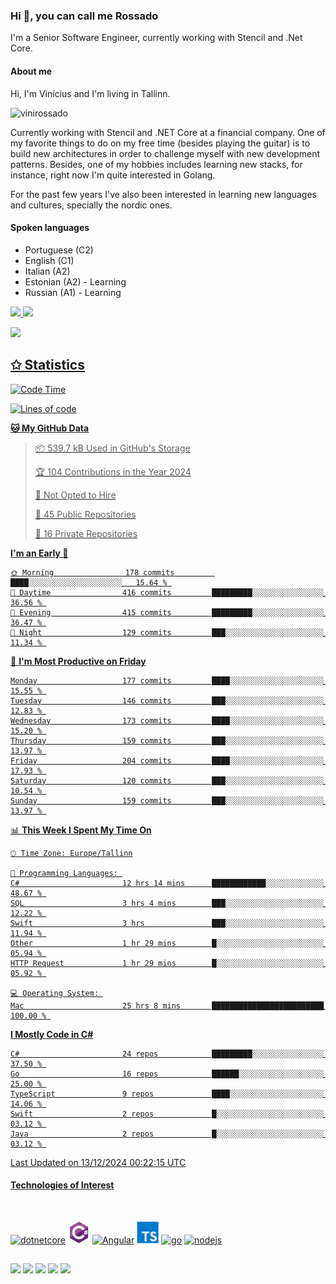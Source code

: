 ### Hi 👋, you can call me Rossado
I'm a Senior Software Engineer, currently working with Stencil and .Net Core.

#### About me
Hi, I'm Vinícius and I'm living in Tallinn.

<p align="left"> <img src="https://komarev.com/ghpvc/?username=vinirossado&label=Profile%20views&color=0e75b6&style=flat" alt="vinirossado" /> </p>

Currently working with Stencil and .NET Core at a financial company. One of my favorite things to do on my free time (besides playing the guitar) is to build new architectures in order to challenge myself with new development patterns. Besides, one of my hobbies includes learning new stacks, for instance, right now I'm quite interested in Golang.

For the past few years I've also been interested in learning new languages and cultures, specially the nordic ones.

#### Spoken languages
- Portuguese (C2)
- English (C1)
- Italian (A2)
- Estonian (A2) - Learning
- Russian (A1) - Learning

 <div>
  <a href="https://github.com/Vinirossado">
  <img height="180em" src="https://github-readme-stats.vercel.app/api?username=vinirossado&show_icons=true&theme=dracula&include_all_commits=true&count_private=true"/>
  <img height="180em" src="https://github-readme-stats.vercel.app/api/top-langs/?username=vinirossado&layout=compact&langs_count=7&theme=dracula"/>
</div>

![](http://estruyf-github.azurewebsites.net/api/VisitorHit?user=vinirossado&repo=vinirossado&countColorcountColor)

## ✩ Statistics
<!--START_SECTION:waka-->
![Code Time](http://img.shields.io/badge/Code%20Time-1%2C977%20hrs%208%20mins-blue)

![Lines of code](https://img.shields.io/badge/From%20Hello%20World%20I%27ve%20Written-1.0%20million%20lines%20of%20code-blue)

**🐱 My GitHub Data** 

> 📦 539.7 kB Used in GitHub's Storage 
 > 
> 🏆 104 Contributions in the Year 2024
 > 
> 🚫 Not Opted to Hire
 > 
> 📜 45 Public Repositories 
 > 
> 🔑 16 Private Repositories 
 > 
**I'm an Early 🐤** 

```text
🌞 Morning                178 commits         ████░░░░░░░░░░░░░░░░░░░░░   15.64 % 
🌆 Daytime                416 commits         █████████░░░░░░░░░░░░░░░░   36.56 % 
🌃 Evening                415 commits         █████████░░░░░░░░░░░░░░░░   36.47 % 
🌙 Night                  129 commits         ███░░░░░░░░░░░░░░░░░░░░░░   11.34 % 
```
📅 **I'm Most Productive on Friday** 

```text
Monday                   177 commits         ████░░░░░░░░░░░░░░░░░░░░░   15.55 % 
Tuesday                  146 commits         ███░░░░░░░░░░░░░░░░░░░░░░   12.83 % 
Wednesday                173 commits         ████░░░░░░░░░░░░░░░░░░░░░   15.20 % 
Thursday                 159 commits         ███░░░░░░░░░░░░░░░░░░░░░░   13.97 % 
Friday                   204 commits         ████░░░░░░░░░░░░░░░░░░░░░   17.93 % 
Saturday                 120 commits         ███░░░░░░░░░░░░░░░░░░░░░░   10.54 % 
Sunday                   159 commits         ███░░░░░░░░░░░░░░░░░░░░░░   13.97 % 
```


📊 **This Week I Spent My Time On** 

```text
🕑︎ Time Zone: Europe/Tallinn

💬 Programming Languages: 
C#                       12 hrs 14 mins      ████████████░░░░░░░░░░░░░   48.67 % 
SQL                      3 hrs 4 mins        ███░░░░░░░░░░░░░░░░░░░░░░   12.22 % 
Swift                    3 hrs               ███░░░░░░░░░░░░░░░░░░░░░░   11.94 % 
Other                    1 hr 29 mins        █░░░░░░░░░░░░░░░░░░░░░░░░   05.94 % 
HTTP Request             1 hr 29 mins        █░░░░░░░░░░░░░░░░░░░░░░░░   05.92 % 

💻 Operating System: 
Mac                      25 hrs 8 mins       █████████████████████████   100.00 % 
```

**I Mostly Code in C#** 

```text
C#                       24 repos            █████████░░░░░░░░░░░░░░░░   37.50 % 
Go                       16 repos            ██████░░░░░░░░░░░░░░░░░░░   25.00 % 
TypeScript               9 repos             ████░░░░░░░░░░░░░░░░░░░░░   14.06 % 
Swift                    2 repos             █░░░░░░░░░░░░░░░░░░░░░░░░   03.12 % 
Java                     2 repos             █░░░░░░░░░░░░░░░░░░░░░░░░   03.12 % 
```




 Last Updated on 13/12/2024 00:22:15 UTC
<!--END_SECTION:waka-->




#### Technologies of Interest
<div style="display: inline_block"><br>

[<img src="https://cdn.jsdelivr.net/gh/devicons/devicon/icons/dotnetcore/dotnetcore-original.svg" height="35" alt="dotnetcore" />][csharp_link]
[<img src="https://raw.githubusercontent.com/devicons/devicon/master/icons/csharp/csharp-original.svg" height="35" alt="Csharp" />][csharp_link]
[<img src="https://user-images.githubusercontent.com/25344723/113509430-e438eb80-952b-11eb-9826-6c86e83473d8.png" height="35" alt="Angular" />][angular_link]
[<img src="https://raw.githubusercontent.com/devicons/devicon/master/icons/typescript/typescript-plain.svg" height="35" alt="Typescript" />][angular_link]
[<img src="https://cdn.jsdelivr.net/gh/devicons/devicon/icons/go/go-original.svg" height="35" alt="go" />][golang_link]
[<img src="https://user-images.githubusercontent.com/25344723/113509706-7f7e9080-952d-11eb-8b35-6a5bfd4cb0e2.png" height="35" alt="nodejs" />][nodejs_link]

</div>

  
  ##
 
<div> 
  <a href="https://instagram.com/vinirossado" target="_blank"><img src="https://img.shields.io/badge/-Instagram-%23E4405F?style=for-the-badge&logo=instagram&logoColor=white" target="_blank"></a>
 	<a href="https://www.twitch.tv/vrossado2" target="_blank"><img src="https://img.shields.io/badge/Twitch-9146FF?style=for-the-badge&logo=twitch&logoColor=white" target="_blank"></a>
  <a href = "mailto:vinirossado@gmail.com"><img src="https://img.shields.io/badge/-Gmail-%23333?style=for-the-badge&logo=gmail&logoColor=white" target="_blank"></a>
  <a href="https://www.linkedin.com/in/viniciusrossado/" target="_blank"><img src="https://img.shields.io/badge/-LinkedIn-%230077B5?style=for-the-badge&logo=linkedin&logoColor=white" target="_blank"></a> 
  <a href="https://vinirossado.github.io/" target="_blank"><img src="https://img.shields.io/badge/-Github-%230077B5?style=for-the-badge&logo=github&logoColor=white" target="_blank"></a> 
  
</div>

[angular_link]: https://github.com/vinirossado?tab=repositories&q=&type=&language=typescript
[golang_link]: https://github.com/vinirossado?tab=repositories&q=&type=&language=go
[nodejs_link]: https://github.com/vinirossado?tab=repositories&q=&type=&language=javascript
[csharp_link]: https://github.com/vinirossado?tab=repositories&q=&type=&language=c%23
